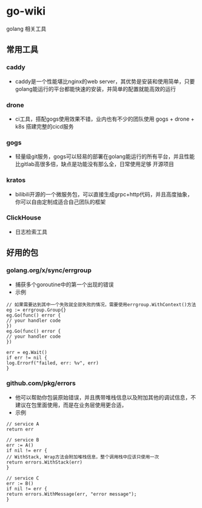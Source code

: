# go-wiki
golang 相关工具

## 常用工具
### caddy
- caddy是一个性能堪比nginx的web server，其优势是安装和使用简单，只要golang能运行的平台都能快速的安装，并简单的配置就能高效的运行

### drone
- ci工具，搭配gogs使用效果不错，业内也有不少的团队使用 gogs + drone + k8s 搭建完整的cicd服务

### gogs
- 轻量级git服务，gogs可以轻易的部署在golang能运行的所有平台，并且性能比gitlab高很多倍，缺点是功能没有那么全，日常使用足够
开源项目

### kratos
- bilibili开源的一个微服务包，可以直接生成grpc+http代码，并且高度抽象，你可以自由定制成适合自己团队的框架

### ClickHouse
- 日志检索工具

## 好用的包
### golang.org/x/sync/errgroup
- 捕获多个goroutine中的第一个出现的错误
- 示例
```
// 如果需要达到其中一个失败就全部失败的情况，需要使用errgroup.WithContext()方法
eg := errgroup.Group{}
eg.Go(func() error {
// your handler code
})
eg.Go(func() error {
// your handler code
})

err = eg.Wait()
if err != nil {
log.Errorf("failed, err: %v", err)
}
```

### github.com/pkg/errors
- 他可以帮助你包装原始错误，并且携带堆栈信息以及附加其他的调试信息，不建议在包里面使用，而是在业务层使用更合适，
- 示例
```
// service A
return err

// service B
err := A()
if nil != err {
// WithStack, Wrap方法会附加堆栈信息，整个调用栈中应该只使用一次
return errors.WithStack(err)
}

// service C
err := B()
if nil != err {
return errors.WithMessage(err, "error message");
}
```
